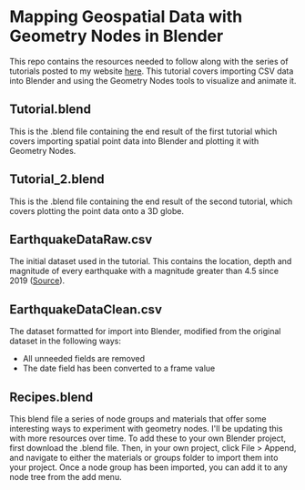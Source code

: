 # Mapping Geospatial Data with Geometry Nodes in Blender
This repo contains the resources needed to follow along with the series of tutorials posted to my website [here](https://peteratwoodprojects.wordpress.com). This tutorial covers importing CSV data into Blender and using the Geometry Nodes tools to visualize and animate it. 
## Tutorial.blend
This is the .blend file containing the end result of the first tutorial which covers importing spatial point data into Blender and plotting it with Geometry Nodes.
## Tutorial_2.blend
This is the .blend file containing the end result of the second tutorial, which covers plotting the point data onto a 3D globe.
## EarthquakeDataRaw.csv
The initial dataset used in the tutorial. This contains the location, depth and magnitude of every earthquake with a magnitude greater than 4.5 since 2019 ([Source](https://earthquake.usgs.gov/earthquakes/map/?extent=1.66969,-134.29688&extent=62.95522,-55.63477)).
## EarthquakeDataClean.csv
The dataset formatted for import into Blender, modified from the original dataset in the following ways:
* All unneeded fields are removed
* The date field has been converted to a frame value
## Recipes.blend
This blend file a series of node groups and materials that offer some interesting ways to experiment with geometry nodes. I'll be updating this with more resources over time. To add these to your own Blender project, first download the .blend file. Then, in your own project, click File > Append, and navigate to either the materials or groups folder to import them into your project. Once a node group has been imported, you can add it to any node tree from the add menu. 
